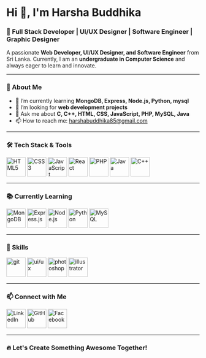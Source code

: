 # Hi 👋, I'm Harsha Buddhika

### 🚀 Full Stack Developer | UI/UX Designer | Software Engineer | Graphic Designer

A passionate **Web Developer, UI/UX Designer, and Software Engineer** from Sri Lanka. Currently, I am an **undergraduate in Computer Science** and always eager to learn and innovate.

---

### 🌱 About Me

- 🌱 I’m currently learning **MongoDB, Express, Node.js, Python, mysql**
- 🤝 I’m looking for **web development projects**
- 💬 Ask me about **C, C++, HTML, CSS, JavaScript, PHP, MySQL, Java**
- 📫 How to reach me: [harshabuddhika85@gmail.com](mailto:harshabuddhika85@gmail.com)

---

### 🛠 Tech Stack & Tools

<p align="left">
  <img src="https://cdn.jsdelivr.net/gh/devicons/devicon/icons/html5/html5-original.svg" alt="HTML5" width="50" height="50"/>
  <img src="https://cdn.jsdelivr.net/gh/devicons/devicon/icons/css3/css3-original.svg" alt="CSS3" width="50" height="50"/>
  <img src="https://cdn.jsdelivr.net/gh/devicons/devicon/icons/javascript/javascript-original.svg" alt="JavaScript" width="50" height="50"/>
  <img src="https://cdn.jsdelivr.net/gh/devicons/devicon/icons/react/react-original.svg" alt="React" width="50" height="50"/>
  <img src="https://cdn.jsdelivr.net/gh/devicons/devicon/icons/php/php-original.svg" alt="PHP" width="50" height="50"/>
  <img src="https://cdn.jsdelivr.net/gh/devicons/devicon/icons/java/java-original.svg" alt="Java" width="50" height="50"/>
  <img src="https://cdn.jsdelivr.net/gh/devicons/devicon/icons/cplusplus/cplusplus-original.svg" alt="C++" width="50" height="50"/>
</p>

---

### 📚 Currently Learning

<p align="left">
  <img src="https://cdn.jsdelivr.net/gh/devicons/devicon/icons/mongodb/mongodb-original.svg" alt="MongoDB" width="50" height="50"/>
  <img src="https://www.domeniclabbate.com/_next/static/media/express.27b48634.png" alt="Express.js" width="50" height="50"/>
  <img src="https://cdn.jsdelivr.net/gh/devicons/devicon/icons/nodejs/nodejs-original.svg" alt="Node.js" width="50" height="50"/>
  <img src="https://cdn.jsdelivr.net/gh/devicons/devicon/icons/python/python-original.svg" alt="Python" width="50" height="50"/>
  <img src="https://cdn.jsdelivr.net/gh/devicons/devicon/icons/mysql/mysql-original.svg" alt="MySQL" width="50" height="50"/>
</p>

---
### 🎯 Skills
<p align="left">
  <img src="https://img.icons8.com/color/512/git.png" alt="git" width="50" height="50"/>
  <img src="https://static-00.iconduck.com/assets.00/apps-figma-icon-2048x2048-ctjj5ab7.png" alt="ui/ux" width="50" height="50"/>
  <img src="https://upload.wikimedia.org/wikipedia/commons/thumb/a/af/Adobe_Photoshop_CC_icon.svg/120px-Adobe_Photoshop_CC_icon.svg.png" alt="photoshop" width="50" height="50"/>
  <img src="https://upload.wikimedia.org/wikipedia/commons/thumb/f/fb/Adobe_Illustrator_CC_icon.svg/2101px-Adobe_Illustrator_CC_icon.svg.png" alt="illustrator" width="50" height="50"/>
</p>

---

### 📫 Connect with Me

<p align="left">
  <a href="https://www.linkedin.com/in/harsha-buddhika/"><img src="https://img.icons8.com/fluency/48/000000/linkedin.png" alt="LinkedIn" width="50" height="50"/></a>
  <a href="https://github.com/Harsha-Buddhika-Official"><img src="https://img.icons8.com/fluency/48/000000/github.png" alt="GitHub" width="50" height="50"/></a>
  <a href="https://www.facebook.com/harsha.buddika.5623"><img src="https://upload.wikimedia.org/wikipedia/commons/6/6c/Facebook_Logo_2023.png" alt="Facebook" width="50" height="50"/></a>
</p>

---

### 🔥 Let's Create Something Awesome Together!